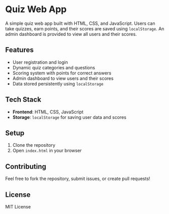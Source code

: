 # Quiz Web App

A simple quiz web app built with HTML, CSS, and JavaScript. Users can take quizzes, earn points, and their scores are saved using `localStorage`. An admin dashboard is provided to view all users and their scores.

## Features

- User registration and login
- Dynamic quiz categories and questions
- Scoring system with points for correct answers
- Admin dashboard to view users and their scores
- Data stored persistently using `localStorage`

## Tech Stack

- **Frontend**: HTML, CSS, JavaScript
- **Storage**: `localStorage` for saving user data and scores

## Setup

1. Clone the repository
2. Open `index.html` in your browser

## Contributing

Feel free to fork the repository, submit issues, or create pull requests!

## License

MIT License
